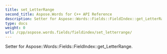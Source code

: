 ```yaml
---
title: set_LetterRange
second_title: Aspose.Words for C++ API Reference
description: Setter for Aspose::Words::Fields::FieldIndex::get_LetterRange. 
type: docs
weight: 0
url: /cpp/aspose.words.fields/fieldindex/set_letterrange/
---
```


Setter for Aspose::Words::Fields::FieldIndex::get_LetterRange. 

